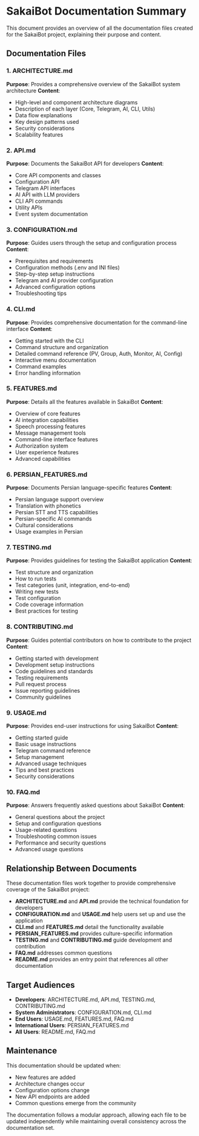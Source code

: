 # SakaiBot Documentation Summary

This document provides an overview of all the documentation files created for the SakaiBot project, explaining their purpose and content.

## Documentation Files

### 1. ARCHITECTURE.md

**Purpose**: Provides a comprehensive overview of the SakaiBot system architecture
**Content**:

- High-level and component architecture diagrams
- Description of each layer (Core, Telegram, AI, CLI, Utils)
- Data flow explanations
- Key design patterns used
- Security considerations
- Scalability features

### 2. API.md

**Purpose**: Documents the SakaiBot API for developers
**Content**:

- Core API components and classes
- Configuration API
- Telegram API interfaces
- AI API with LLM providers
- CLI API commands
- Utility APIs
- Event system documentation

### 3. CONFIGURATION.md

**Purpose**: Guides users through the setup and configuration process
**Content**:

- Prerequisites and requirements
- Configuration methods (.env and INI files)
- Step-by-step setup instructions
- Telegram and AI provider configuration
- Advanced configuration options
- Troubleshooting tips

### 4. CLI.md

**Purpose**: Provides comprehensive documentation for the command-line interface
**Content**:

- Getting started with the CLI
- Command structure and organization
- Detailed command reference (PV, Group, Auth, Monitor, AI, Config)
- Interactive menu documentation
- Command examples
- Error handling information

### 5. FEATURES.md

**Purpose**: Details all the features available in SakaiBot
**Content**:

- Overview of core features
- AI integration capabilities
- Speech processing features
- Message management tools
- Command-line interface features
- Authorization system
- User experience features
- Advanced capabilities

### 6. PERSIAN_FEATURES.md

**Purpose**: Documents Persian language-specific features
**Content**:

- Persian language support overview
- Translation with phonetics
- Persian STT and TTS capabilities
- Persian-specific AI commands
- Cultural considerations
- Usage examples in Persian

### 7. TESTING.md

**Purpose**: Provides guidelines for testing the SakaiBot application
**Content**:

- Test structure and organization
- How to run tests
- Test categories (unit, integration, end-to-end)
- Writing new tests
- Test configuration
- Code coverage information
- Best practices for testing

### 8. CONTRIBUTING.md

**Purpose**: Guides potential contributors on how to contribute to the project
**Content**:

- Getting started with development
- Development setup instructions
- Code guidelines and standards
- Testing requirements
- Pull request process
- Issue reporting guidelines
- Community guidelines

### 9. USAGE.md

**Purpose**: Provides end-user instructions for using SakaiBot
**Content**:

- Getting started guide
- Basic usage instructions
- Telegram command reference
- Setup management
- Advanced usage techniques
- Tips and best practices
- Security considerations

### 10. FAQ.md

**Purpose**: Answers frequently asked questions about SakaiBot
**Content**:

- General questions about the project
- Setup and configuration questions
- Usage-related questions
- Troubleshooting common issues
- Performance and security questions
- Advanced usage questions

## Relationship Between Documents

These documentation files work together to provide comprehensive coverage of the SakaiBot project:

- **ARCHITECTURE.md** and **API.md** provide the technical foundation for developers
- **CONFIGURATION.md** and **USAGE.md** help users set up and use the application
- **CLI.md** and **FEATURES.md** detail the functionality available
- **PERSIAN_FEATURES.md** provides culture-specific information
- **TESTING.md** and **CONTRIBUTING.md** guide development and contribution
- **FAQ.md** addresses common questions
- **README.md** provides an entry point that references all other documentation

## Target Audiences

- **Developers**: ARCHITECTURE.md, API.md, TESTING.md, CONTRIBUTING.md
- **System Administrators**: CONFIGURATION.md, CLI.md
- **End Users**: USAGE.md, FEATURES.md, FAQ.md
- **International Users**: PERSIAN_FEATURES.md
- **All Users**: README.md, FAQ.md

## Maintenance

This documentation should be updated when:

- New features are added
- Architecture changes occur
- Configuration options change
- New API endpoints are added
- Common questions emerge from the community

The documentation follows a modular approach, allowing each file to be updated independently while maintaining overall consistency across the documentation set.
